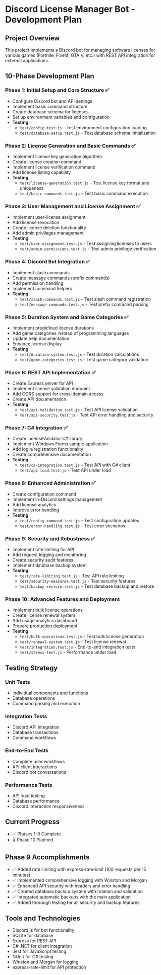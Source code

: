# Discord License Manager Bot - Development Plan

## Project Overview
This project implements a Discord bot for managing software licenses for various games (Fortnite, FiveM, GTA V, etc.) with REST API integration for external applications.

## 10-Phase Development Plan

### Phase 1: Initial Setup and Core Structure ✅
- Configure Discord bot and API settings
- Implement basic command structure
- Create database schema for licenses
- Set up environment variables and configuration
- **Testing**: 
  - `test/config.test.js` - Test environment configuration loading
  - `test/database-setup.test.js` - Test database schema initialization

### Phase 2: License Generation and Basic Commands ✅
- Implement license key generation algorithm
- Create license creation command
- Implement license verification command
- Add license listing capability
- **Testing**:
  - `test/license-generation.test.js` - Test license key format and uniqueness
  - `test/basic-commands.test.js` - Test basic command execution

### Phase 3: User Management and License Assignment ✅
- Implement user-license assignment
- Add license revocation
- Create license deletion functionality
- Add admin privileges management
- **Testing**:
  - `test/user-assignment.test.js` - Test assigning licenses to users
  - `test/admin-permissions.test.js` - Test admin privilege verification

### Phase 4: Discord Bot Integration ✅
- Implement slash commands
- Create message commands (prefix commands)
- Add permission handling
- Implement command helpers
- **Testing**:
  - `test/slash-commands.test.js` - Test slash command registration
  - `test/message-commands.test.js` - Test prefix command parsing

### Phase 5: Duration System and Game Categories ✅
- Implement predefined license durations
- Add game categories instead of programming languages
- Update help documentation
- Enhance license display
- **Testing**:
  - `test/duration-system.test.js` - Test duration calculations
  - `test/game-categories.test.js` - Test game category validation

### Phase 6: REST API Implementation ✅
- Create Express server for API
- Implement license validation endpoint
- Add CORS support for cross-domain access
- Create API documentation
- **Testing**:
  - `test/api-validation.test.js` - Test API license validation
  - `test/api-security.test.js` - Test API error handling and security

### Phase 7: C# Integration ✅
- Create LicenseValidator C# library
- Implement Windows Forms sample application
- Add login/registration functionality
- Create comprehensive documentation
- **Testing**:
  - `test/cs-integration.test.js` - Test API with C# client
  - `test/api-load.test.js` - Test API under load

### Phase 8: Enhanced Administration ✅
- Create configuration command
- Implement in-Discord settings management
- Add license analytics
- Improve error handling
- **Testing**:
  - `test/config-command.test.js` - Test configuration updates
  - `test/error-handling.test.js` - Test error scenarios

### Phase 9: Security and Robustness ✅
- Implement rate limiting for API
- Add request logging and monitoring
- Create security audit features
- Implement database backup system
- **Testing**:
  - `test/rate-limiting.test.js` - Test API rate limiting
  - `test/security-measures.test.js` - Test security features
  - `test/backup-restore.test.js` - Test database backup and restore

### Phase 10: Advanced Features and Deployment
- Implement bulk license operations
- Create license renewal system
- Add usage analytics dashboard
- Prepare production deployment
- **Testing**:
  - `test/bulk-operations.test.js` - Test bulk license generation
  - `test/renewal-system.test.js` - Test license renewal
  - `test/integration.test.js` - End-to-end integration tests
  - `test/stress-test.js` - Performance under load

## Testing Strategy

### Unit Tests
- Individual components and functions
- Database operations
- Command parsing and execution

### Integration Tests
- Discord API integration
- Database transactions
- Command workflows

### End-to-End Tests
- Complete user workflows
- API client interactions
- Discord bot conversations

### Performance Tests
- API load testing
- Database performance
- Discord interaction responsiveness

## Current Progress
- ✅ Phases 1-9 Complete
- ⏳ Phase 10 Planned

## Phase 9 Accomplishments
- ✅ Added rate limiting with express-rate-limit (100 requests per 15 minutes)
- ✅ Implemented comprehensive logging with Winston and Morgan
- ✅ Enhanced API security with headers and error handling
- ✅ Created database backup system with rotation and validation
- ✅ Integrated automatic backups with the main application
- ✅ Added thorough testing for all security and backup features

## Tools and Technologies
- Discord.js for bot functionality
- SQLite for database
- Express for REST API
- C# .NET for client integration
- Jest for JavaScript testing
- NUnit for C# testing
- Winston and Morgan for logging
- express-rate-limit for API protection